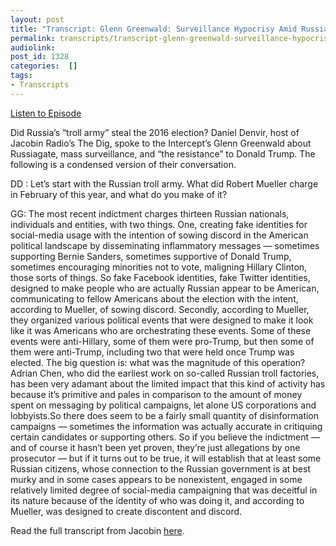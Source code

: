 ```yaml
---
layout: post
title: "Transcript: Glenn Greenwald: Surveillance Hypocrisy Amid Russiagate Mania"
permalink: transcripts/transcript-glenn-greenwald-surveillance-hypocrisy-amid-russiagate-mania/
audiolink: 
post_id: 1328
categories:  []
tags: 
- Transcripts
---
```


[Listen to Episode](https://www.thedigradio.com/podcast/glenn-greenwald-surveillance-hypocrisy-amid-russiagate-mania/)


Did Russia’s “troll army” steal the 2016 election? Daniel Denvir, host of Jacobin Radio’s The Dig, spoke to the Intercept’s Glenn Greenwald about Russiagate, mass surveillance, and “the resistance” to Donald Trump. The following is a condensed version of their conversation.


DD
: Let’s start with the Russian troll army. What did Robert Mueller charge in February of this year, and what do you make of it?


GG:
 The most recent indictment charges thirteen Russian nationals, individuals and entities, with two things. One, creating fake identities for social-media usage with the intention of sowing discord in the American political landscape by disseminating inflammatory messages — sometimes supporting Bernie Sanders, sometimes supportive of Donald Trump, sometimes encouraging minorities not to vote, maligning Hillary Clinton, those sorts of things. So fake Facebook identities, fake Twitter identities, designed to make people who are actually Russian appear to be American, communicating to fellow Americans about the election with the intent, according to Mueller, of sowing discord. Secondly, according to Mueller, they organized various political events that were designed to make it look like it was Americans who are orchestrating these events. Some of these events were anti-Hillary, some of them were pro-Trump, but then some of them were anti-Trump, including two that were held once Trump was elected. The big question is: what was the magnitude of this operation? Adrian Chen, who did the earliest work on so-called Russian troll factories, has been very adamant about the limited impact that this kind of activity has because it’s primitive and pales in comparison to the amount of money spent on messaging by political campaigns, let alone US corporations and lobbyists.So there does seem to be a fairly small quantity of disinformation campaigns — sometimes the information was actually accurate in critiquing certain candidates or supporting others. So if you believe the indictment — and of course it hasn’t been yet proven, they’re just allegations by one prosecutor — but if it turns out to be true, it will establish that at least some Russian citizens, whose connection to the Russian government is at best murky and in some cases appears to be nonexistent, engaged in some relatively limited degree of social-media campaigning that was deceitful in its nature because of the identity of who was doing it, and according to Mueller, was designed to create discontent and discord.


Read the full transcript from Jacobin 
[here](https://www.jacobinmag.com/2018/04/russiagate-surveillance-politics-russian-trolls-greenwald).